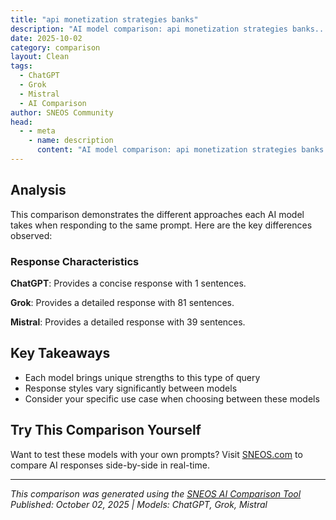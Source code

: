```yaml
---
title: "api monetization strategies banks"
description: "AI model comparison: api monetization strategies banks..."
date: 2025-10-02
category: comparison
layout: Clean
tags:
  - ChatGPT
  - Grok
  - Mistral
  - AI Comparison
author: SNEOS Community
head:
  - - meta
    - name: description
      content: "AI model comparison: api monetization strategies banks..."
---
```


<ChatComparison
  title="api monetization strategies banks"
  prompt="api monetization strategies banks"
  :responses='{
    "ChatGPT": "Error calling OpenAI API.",
    "Grok": "API monetization is a growing trend among banks as they seek to generate new revenue streams, enhance customer experiences, and leverage their data and services through Application Programming Interfaces (APIs). Banks have a wealth of data, infrastructure, and financial services that can be exposed via APIs to third-party developers, fintechs, and other businesses. Below are some effective **API monetization strategies for banks**, tailored to their unique position in the financial ecosystem:\n\n---\n\n### 1. Direct Monetization Models\nBanks can charge fees for access to their APIs based on usage, subscriptions, or specific services. These models include:\n\n- **Pay-per-Use (Transaction-Based Pricing):**  \n  Charge developers or third parties for each API call or transaction processed through the API. For example, a fintech app using a bank\u0027s payment initiation API could be charged a small fee per transaction.  \n  *Example Use Case:* A payment gateway or fintech using the bank\u2019s API to facilitate real-time payments.\n\n- **Subscription-Based Access:**  \n  Offer tiered subscription plans for API access, with different levels of features, usage limits, or support. For instance, a basic plan might allow limited API calls, while a premium plan offers higher limits and priority support.  \n  *Example Use Case:* A startup using a bank\u2019s API for KYC (Know Your Customer) verification subscribes to a monthly plan.\n\n- **Freemium Model:**  \n  Provide free access to basic API features to attract developers and smaller businesses, while charging for advanced features, higher usage quotas, or premium support. This lowers the entry barrier and encourages adoption.  \n  *Example Use Case:* Free access to basic account balance APIs, with a fee for real-time transaction analytics.\n\n---\n\n### 2. Revenue Sharing and Partnerships\nBanks can collaborate with third-party developers, fintechs, and other organizations, sharing revenue generated through joint offerings enabled by APIs.\n\n- **Revenue Sharing with Fintechs:**  \n  Partner with fintech companies to co-create value-added services (e.g., personal finance apps or lending platforms) and share the resulting revenue. The bank provides APIs for data access or payment processing, while the fintech contributes user-facing innovation.  \n  *Example Use Case:* A budgeting app integrates with a bank\u2019s API to access user transaction data and shares subscription revenue with the bank.\n\n- **White-Labeled Services:**  \n  Allow third parties to resell or integrate the bank\u2019s services (e.g., payment processing or loans) under their own brand, with the bank earning a share of the profits. APIs enable seamless integration of these services.  \n  *Example Use Case:* A retailer offering a \u201Cpay later\u201D feature powered by a bank\u2019s loan API, with revenue split between the retailer and the bank.\n\n---\n\n### 3. Data Monetization (Anonymized and Aggregated Data)\nBanks hold vast amounts of financial data that, when anonymized and aggregated, can be valuable to third parties for insights, analytics, and decision-making.\n\n- **Selling Insights via APIs:**  \n  Provide access to aggregated and anonymized data (e.g., spending trends, demographic insights, or regional economic activity) to businesses like retailers, marketers, or research firms. This must comply with data privacy regulations like GDPR or CCPA.  \n  *Example Use Case:* A retail chain uses a bank\u2019s API to understand consumer spending patterns in specific areas for targeted marketing.\n\n- **Personalized Offer Platforms:**  \n  Use APIs to enable third parties to deliver personalized offers or recommendations to bank customers based on spending behavior, with banks earning a commission for successful referrals or transactions.  \n  *Example Use Case:* A travel company accesses spending data (with customer consent) via a bank API to offer tailored vacation deals, and the bank earns a referral fee.\n\n---\n\n### 4. Value-Added Services\nBanks can package their APIs into value-added services that solve specific pain points for businesses or developers, charging a premium for these offerings.\n\n- **Embedded Finance Solutions:**  \n  Enable non-financial businesses (e.g., e-commerce platforms or ride-sharing apps) to embed banking services like payments, loans, or digital wallets into their platforms via APIs. Banks can charge for the integration or take a cut of transactions.  \n  *Example Use Case:* An e-commerce platform uses a bank\u2019s API to offer \u201Cbuy now, pay later\u201D options at checkout, with the bank earning interest or transaction fees.\n\n- **Compliance and Security APIs:**  \n  Offer APIs that help businesses comply with regulatory requirements, such as KYC, AML (Anti-Money Laundering), or fraud detection, and charge for access to these specialized services.  \n  *Example Use Case:* A fintech startup uses a bank\u2019s KYC API to verify customer identities, paying a fee per verification.\n\n---\n\n### 5. Developer Ecosystem and Marketplace\nCreate a developer-friendly ecosystem or marketplace where third parties can discover, test, and integrate bank APIs, fostering innovation and driving monetization.\n\n- **API Marketplace with Premium Access:**  \n  Build a platform where developers can browse and subscribe to APIs, with premium APIs or features available for a fee. Charge for API documentation, sandbox access, or developer support.  \n  *Example Use Case:* A bank offers a sandbox environment for developers to test payment APIs for free, but charges for production access.\n\n- **Innovation Challenges and Hackathons:**  \n  Host events to encourage developers to build innovative solutions using bank APIs. Successful solutions can be commercialized, with revenue shared between the bank and developers.  \n  *Example Use Case:* A hackathon leads to a new budgeting app that uses the bank\u2019s APIs, with the bank earning a percentage of the app\u2019s revenue.\n\n---\n\n### 6. Cross-Selling and Upselling Opportunities\nUse APIs to integrate banking services into third-party platforms while promoting additional bank products to end users.\n\n- **Cross-Selling Financial Products:**  \n  When a third-party app uses a bank\u2019s API (e.g., for payments), the bank can display targeted offers for loans, credit cards, or savings accounts to the app\u2019s users, with marketing fees or commissions tied to successful conversions.  \n  *Example Use Case:* A payment app powered by a bank\u2019s API prompts users to apply for a credit card, with the bank earning revenue from successful applications.\n\n- **Upselling API Features to Developers:**  \n  Encourage developers or businesses using basic APIs to upgrade to premium features, such as faster processing, higher limits, or additional data points, for a fee.  \n  *Example Use Case:* A developer using a free account balance API upgrades to a paid plan for real-time transaction notifications.\n\n---\n\n### Key Considerations for API Monetization in Banking\n- **Regulatory Compliance:**  \n  Ensure API monetization strategies comply with financial regulations, data privacy laws (e.g., GDPR, PSD2 in Europe), and security standards. Obtain customer consent for data sharing and protect sensitive information.\n\n- **Developer Experience (DX):**  \n  Invest in developer portals, clear documentation, sandbox environments, and support to make APIs easy to use. A poor developer experience can hinder adoption, even with attractive pricing.\n\n- **Security and Fraud Prevention:**  \n  Implement robust authentication (e.g., OAuth 2.0), encryption, and monitoring to secure API access and prevent fraud, especially for sensitive financial data and transactions.\n\n- **Customer Value:**  \n  Focus on API solutions that benefit end customers (e.g., faster payments, better financial tools) to drive adoption and justify monetization.\n\n- **Partnerships and Open Banking:**  \n  Leverage open banking regulations (e.g., PSD2 in Europe) to create mandatory or voluntary API programs that encourage third-party innovation while generating revenue.\n\n---\n\n### Examples of Banks Successfully Monetizing APIs\n- **BBVA (Spain):**  \n  BBVA offers a robust API marketplace with services like account aggregation, payments, and business data analytics. They use a combination of freemium and subscription models, targeting fintechs and developers.\n\n- **Standard Chartered (UK/Asia):**  \n  Through its aXess API platform, Standard Chartered provides APIs for corporate clients to integrate banking services like payments and cash management, monetizing through transaction fees and premium access.\n\n- **Citibank (Global):**  \n  Citibank\u2019s API Developer Portal offers APIs for payments, trade finance, and treasury services, charging for API usage and offering value-added analytics services to corporate clients.\n\n---\n\nBy adopting a mix of these monetization strategies, banks can unlock new revenue streams, foster innovation through partnerships, and position themselves as leaders in the digital financial ecosystem. The key is to balance profitability with developer accessibility and customer trust while adhering to regulatory requirements.",
    "Mistral": "API monetization strategies for banks involve leveraging APIs (Application Programming Interfaces) to create new revenue streams, enhance customer experiences, and foster innovation. Here are some key strategies banks can consider:\n\n1. **Direct Monetization**:\n   - **Usage-Based Pricing**: Charge developers or partners based on the number of API calls made.\n   - **Subscription Plans**: Offer tiered subscription plans with different levels of API access and features.\n   - **Transaction Fees**: Charge a fee for each transaction processed through the API.\n\n2. **Indirect Monetization**:\n   - **Partnerships and Ecosystems**: Foster partnerships with fintech companies, third-party developers, and other banks to create a robust ecosystem. This can drive innovation and attract more customers.\n   - **Data Insights**: Use APIs to gather valuable data insights that can be monetized through analytics services or sold to interested parties while ensuring compliance with data privacy regulations.\n   - **Enhanced Customer Experience**: Improve customer satisfaction and loyalty by offering innovative services and features enabled by APIs, which can lead to increased customer retention and acquisition.\n\n3. **Open Banking**:\n   - **PSD2 Compliance**: Ensure compliance with regulations like PSD2 (Payment Services Directive 2) in Europe, which mandates banks to open up their APIs to third-party providers.\n   - **API Marketplaces**: Create an API marketplace where developers can discover, test, and integrate banking APIs. This can attract fintech startups and other businesses looking to build innovative solutions.\n\n4. **Internal Efficiency**:\n   - **Operational Efficiency**: Use APIs to streamline internal processes, reduce operational costs, and improve efficiency. This can lead to cost savings that can be reinvested in other areas.\n   - **Innovation Labs**: Establish innovation labs or sandboxes where developers can experiment with APIs and create new products and services.\n\n5. **Value-Added Services**:\n   - **Premium Features**: Offer premium features or advanced functionalities through APIs that customers can pay for.\n   - **Custom Solutions**: Provide custom API solutions tailored to the specific needs of corporate clients or partners.\n\n6. **Data Monetization**:\n   - **Anonymized Data**: Sell anonymized and aggregated data to market research firms, analytics companies, or other interested parties while ensuring data privacy and compliance.\n   - **Data-Driven Insights**: Offer data-driven insights and analytics services to help businesses make informed decisions.\n\n7. **Platform-as-a-Service (PaaS)**:\n   - **Banking-as-a-Service (BaaS)**: Offer banking services as a platform that other businesses can integrate into their own products and services. This can include lending, payments, and account management APIs.\n   - **White-Label Solutions**: Provide white-label banking solutions that other companies can brand and offer to their customers.\n\n8. **Customer Engagement**:\n   - **Personalized Services**: Use APIs to offer personalized financial services and recommendations to customers, enhancing their engagement and loyalty.\n   - **Omnichannel Experience**: Integrate APIs to provide a seamless omnichannel experience, allowing customers to interact with the bank through various channels (mobile, web, in-branch, etc.).\n\n9. **Security and Compliance**:\n   - **Secure APIs**: Ensure that APIs are secure and comply with regulatory requirements to build trust with partners and customers.\n   - **Compliance Services**: Offer compliance-as-a-service through APIs, helping other businesses meet regulatory requirements.\n\n10. **Developer Experience**:\n    - **Documentation and Support**: Provide comprehensive documentation, tutorials, and support to help developers integrate and use the bank\u0027s APIs effectively.\n    - **Community Building**: Foster a developer community around the bank\u0027s APIs to encourage collaboration and innovation.\n\nBy implementing these strategies, banks can not only generate new revenue streams but also stay competitive in the rapidly evolving financial services landscape."
  }'
  published-date="08:08"
/>

## Analysis

This comparison demonstrates the different approaches each AI model takes when responding to the same prompt. Here are the key differences observed:

### Response Characteristics

**ChatGPT**: Provides a concise response with 1 sentences. 

**Grok**: Provides a detailed response with 81 sentences. 

**Mistral**: Provides a detailed response with 39 sentences. 

## Key Takeaways

- Each model brings unique strengths to this type of query
- Response styles vary significantly between models
- Consider your specific use case when choosing between these models

## Try This Comparison Yourself

Want to test these models with your own prompts? Visit [SNEOS.com](https://sneos.com) to compare AI responses side-by-side in real-time.

---

*This comparison was generated using the [SNEOS AI Comparison Tool](https://sneos.com)*
*Published: October 02, 2025 | Models: ChatGPT, Grok, Mistral*
